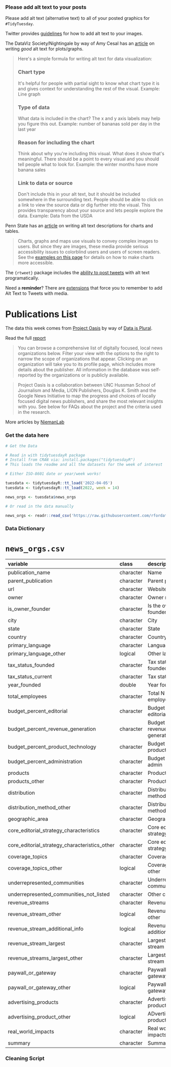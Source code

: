 ### Please add alt text to your posts

Please add alt text (alternative text) to all of your posted graphics for `#TidyTuesday`. 

Twitter provides [guidelines](https://help.twitter.com/en/using-twitter/picture-descriptions) for how to add alt text to your images.

The DataViz Society/Nightingale by way of Amy Cesal has an [article](https://medium.com/nightingale/writing-alt-text-for-data-visualization-2a218ef43f81) on writing _good_ alt text for plots/graphs.

> Here's a simple formula for writing alt text for data visualization:
> ### Chart type
> It's helpful for people with partial sight to know what chart type it is and gives context for understanding the rest of the visual.
> Example: Line graph
> ### Type of data
> What data is included in the chart? The x and y axis labels may help you figure this out.
> Example: number of bananas sold per day in the last year
> ### Reason for including the chart
> Think about why you're including this visual. What does it show that's meaningful. There should be a point to every visual and you should tell people what to look for.
> Example: the winter months have more banana sales
> ### Link to data or source
> Don't include this in your alt text, but it should be included somewhere in the surrounding text. People should be able to click on a link to view the source data or dig further into the visual. This provides transparency about your source and lets people explore the data.
> Example: Data from the USDA

Penn State has an [article](https://accessibility.psu.edu/images/charts/) on writing alt text descriptions for charts and tables.

> Charts, graphs and maps use visuals to convey complex images to users. But since they are images, these media provide serious accessibility issues to colorblind users and users of screen readers. See the [examples on this page](https://accessibility.psu.edu/images/charts/) for details on how to make charts more accessible.

The `{rtweet}` package includes the [ability to post tweets](https://docs.ropensci.org/rtweet/reference/post_tweet.html) with alt text programatically.

Need a **reminder**? There are [extensions](https://chrome.google.com/webstore/detail/twitter-required-alt-text/fpjlpckbikddocimpfcgaldjghimjiik/related) that force you to remember to add Alt Text to Tweets with media.

# Publications List

The data this week comes from [Project Oasis](https://www.projectnewsoasis.com/publications) by way of [Data is Plural](https://www.data-is-plural.com/archive/2022-03-30-edition/).

Read the full [report](https://www.projectnewsoasis.com/sites/default/files/2022-02/project-oasis-report-2021-1.pdf)

> You can browse a comprehensive list of digitally focused, local news organizations below. Filter your view with the options to the right to narrow the scope of organizations that appear. Clicking on an organization will take you to its profile page, which includes more details about the publisher. All information in the database was self-reported by the organizations or is publicly available.

> Project Oasis is a collaboration between UNC Hussman School of Journalism and Media, LION Publishers, Douglas K. Smith and the Google News Initiative to map the progress and choices of locally focused digital news publishers, and share the most relevant insights with you. See below for FAQs about the project and the criteria used in the research.

More articles by [NiemanLab](https://www.niemanlab.org/2020/03/the-google-backed-project-oasis-hopes-to-crack-the-code-of-successful-local-digital-news-organizations/)

### Get the data here

```r
# Get the Data

# Read in with tidytuesdayR package 
# Install from CRAN via: install.packages("tidytuesdayR")
# This loads the readme and all the datasets for the week of interest

# Either ISO-8601 date or year/week works!

tuesdata <- tidytuesdayR::tt_load('2022-04-05')
tuesdata <- tidytuesdayR::tt_load(2022, week = 14)

news_orgs <- tuesdata$news_orgs

# Or read in the data manually

news_orgs <- readr::read_csv('https://raw.githubusercontent.com/rfordatascience/tidytuesday/main/data/2022/2022-04-05/news_orgs.csv')

```
### Data Dictionary

# `news_orgs.csv`

|variable                                      |class     |description |
|:---------------------------------------------|:---------|:-----------|
|publication_name                              |character | Name|
|parent_publication                            |character | Parent publication       |
|url                                           |character | Website |
|owner                                         |character | Owner name    |
|is_owner_founder                              |character | Is the owner the founder? |
|city                                          |character | City|
|state                                         |character | State       |
|country                                       |character | Country      |
|primary_language                              |character | Language    |
|primary_language_other                        |logical   | Other lang   |
|tax_status_founded                            |character | Tax status when founded |
|tax_status_current                            |character | Tax status current |
|year_founded                                  |double    | Year founded |
|total_employees                               |character | Total N of employees|
|budget_percent_editorial                      |character | Budget % editorial |
|budget_percent_revenue_generation             |character | Budget % revenue generation |
|budget_percent_product_technology             |character | Budget percent product tech |
|budget_percent_administration                 |character | Budget percent admin |
|products                                      |character | Products |
|products_other                                |character | Products other   |
|distribution                                  |character | Distribution method|
|distribution_method_other                     |character | Distribution method other  |
|geographic_area                               |character | Geographic area |
|core_editorial_strategy_characteristics       |character | Core editorial strategy |
|core_editorial_strategy_characteristics_other |character | Core editorial strategy other  |
|coverage_topics                               |character | Coverage topics |
|coverage_topics_other                         |logical   | Coverage topics other |
|underrepresented_communities                  |character | Underrepresented community types|
|underrepresented_communities_not_listed       |character | Other community |
|revenue_streams                               |character | Revenue stream|
|revenue_stream_other                          |logical   | Revenue stream other |
|revenue_stream_additional_info                |logical   | Revenue stream additional |
|revenue_stream_largest                        |character | Largest revenue stream |
|revenue_streams_largest_other                 |character | Largest revenue stream other |
|paywall_or_gateway                            |character | Paywall or gateway? |
|paywall_or_gateway_other                      |logical   | Paywall or gateway other|
|advertising_products                          |character | Advertising products |
|advertising_product_other                     |logical   | ADvertising products other |
|real_world_impacts                            |character | Real world impacts|
|summary                                       |character | Summary|

### Cleaning Script

